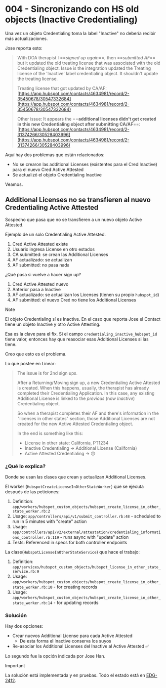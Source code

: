 # 004 - Sincronizando con HS old objects (Inactive Credentialing)

Una vez un objeto Credentialing toma la label "Inactive" no debería recibir más actualizaciones.

Jose reporta esto:

> With DOA therapist I ==_signed up again_==, then ==_submitted AF_== but it updated the old treating license that was associated with the old Credentialing object. Issue is the integration updated the Treating license of the 'Inactive' label credentialing object. It shouldn't update the treating license.  
>
> Treating license that got updated by CA/AF: [https://app.hubspot.com/contacts/4634981/record/2-35450678/30547332684](https://app.hubspot.com/contacts/4634981/record/2-35450678/30547332684)  
>
> Other issue: It appears the ==**additional licenses didn't get created in this new Credentialing object after submitting CA/AF**==: [https://app.hubspot.com/contacts/4634981/record/2-31374266/30528403996](https://app.hubspot.com/contacts/4634981/record/2-31374266/30528403996)

Aquí hay dos problemas que están relacionados:

- No se crearon las additional Licenses (existentes para el Cred Inactive) para el nuevo Cred Active Attested
- Se actualizó el objeto Credentialing Inactive

Veamos.

## Additional Licenses no se transfieren al nuevo Credentialing Active Attested

Sospecho que pasa que no se transfieren a un nuevo objeto Active Attested.

Ejemplo de un solo Credentialing Active Attested.

1. Cred Active Attested existe
2. Usuario ingresa License en otro estados
3. CA submitted: se crean las Additional Licenses
4. AF actualizado: se actualizan
5. AF submitted: no pasa nada

¿Qué pasa si vuelve a hacer sign up?

1. Cred Active Attested nuevo
2. Anterior pasa a Inactive
3. AF actualizado: se actualizan los Licenses (tienen su propio `hubspot_id`)
4. AF submitted: el nuevo Cred no tiene los Additional Licenses

> [!Note]
> El objeto Credentialing sí es Inactive. En el caso que reporta Jose el Contact tiene un objeto Inactive y otro Active Attesting.
>
> Esa es la clave para el fix. Si el campo `credentialing_inactive_hubspot_id` tiene valor, entonces hay que reasociar esas Additional Licenses si las tiene.

Creo que esto es el problema.

Lo que postee en Linear:

> The issue is for 2nd sign ups.
> 
> After a Returning/Moving sign up, a new Credentialing Active Attested is created. When this happens, usually, the therapist has already completed their Credentialing Application. In this case, any existing Additional License is linked to the _previous_ (now _Inactive_) Credentialing object.
> 
> So when a therapist completes their AF and there's information in the "licenses in other states" section, those Additional Licenses are not created for the new Active Attested Credentialing object.
> 
> In the end is something like this:
> 
>  - License in other state: California, PT1234
>  - Inactive Credentialing -> Additional License (California)
>  - Active Attested Credentialing -> 😞

### ¿Qué lo explica?

Donde se usan las clases que crean y actualizan Additional Licenses.

El worker (`HubspotCreateLicenseInOtherStateWorker`) que se ejecuta después de las peticiones:

  1. Definition: `app/workers/hubspot_custom_objects/hubspot_create_license_in_other_state_worker.rb:2`
  2. Usage: `app/controllers/api/v1/submit_controller.rb:48` - scheduled to run in 5 minutes with "create" action
  3. Usage: `app/controllers/api/v2/external/attestation/credentialing_informations_controller.rb:119` - runs async with "update" action
  4. Tests: Referenced in specs for both controller endpoints

La clase(`HubspotLicenseInOtherStateService`) que hace el trabajo:

  1. Definition: `app/services/hubspot_custom_objects/hubspot_license_in_other_state_service.rb:9`
  2. Usage: `app/workers/hubspot_custom_objects/hubspot_create_license_in_other_state_worker.rb:10` - for creating records
  3. Usage: `app/workers/hubspot_custom_objects/hubspot_create_license_in_other_state_worker.rb:14` - for updating records

### Solución

Hay dos opciones:

- Crear nuevos Additional License para cada Active Attested
	- De esta forma el Inactive conserva los suyos
- Re-asociar los Additional Licenses del Inactive al Active Attested ✅

Lo segundo fue la opción indicada por Jose Han.

> [!Important]
> La solución está implementada y en pruebas. Todo el estado está en [EDG-2412](https://linear.app/getluna/issue/EDG-2412/fix-additional-license-objects-not-being-created-after-af-submission).

